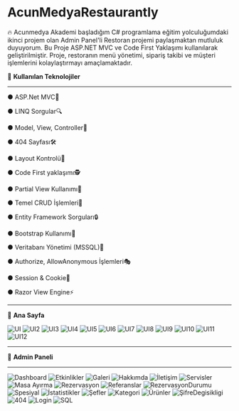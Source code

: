 # AcunMedyaRestaurantly

🔥 Acunmedya Akademi başladığım C# programlama eğitim yolculuğumdaki ikinci projem olan Admin Panel'li Restoran projemi paylaşmaktan mutluluk duyuyorum. Bu Proje ASP.NET MVC ve Code First Yaklaşımı kullanılarak geliştirilmiştir. Proje, restoranın menü yönetimi, sipariş takibi ve müşteri işlemlerini kolaylaştırmayı amaçlamaktadır.

🔧 **Kullanılan Teknolojiler**

--------------------------------------------------

● ASP.Net MVC📌

● LINQ Sorgular🔍

● Model, View, Controller🎯

● 404 Sayfası🛠

● Layout Kontrolü🚧

● Code First yaklaşımı🕵

● Partial View Kullanımı🎩

● Temel CRUD İşlemleri👀

● Entity Framework Sorguları🔒

● Bootstrap Kullanımı🦸

● Veritabanı Yönetimi (MSSQL)📁

● Authorize, AllowAnonymous İşlemleri🎭

● Session & Cookie🍪

● Razor View Engine⚡

--------------------------------------------------
🚀 **Ana Sayfa**

![UI](https://github.com/user-attachments/assets/e8d24705-9d4e-449a-a7a8-9b5c7c2f6afa)
![UI2](https://github.com/user-attachments/assets/a46d8c40-5373-44f6-a84f-34ead309926c)
![UI3](https://github.com/user-attachments/assets/0a7d8553-6eb1-4629-8e7d-83b297e84a78)
![UI4](https://github.com/user-attachments/assets/81b90ab5-d5b2-4e5a-947c-642648ba9667)
![UI5](https://github.com/user-attachments/assets/ce64f886-23fb-4de5-9259-15757fa7ab2f)
![UI6](https://github.com/user-attachments/assets/75a6c86f-b965-4681-9fc1-d078e11af539)
![UI7](https://github.com/user-attachments/assets/7a444ec2-6978-49f5-8be2-14e72374066d)
![UI8](https://github.com/user-attachments/assets/eddf1645-aca8-4706-9608-d3bf75f56af7)
![UI9](https://github.com/user-attachments/assets/927f2c39-9b9a-44ed-91dd-c1731e1dc653)
![UI10](https://github.com/user-attachments/assets/0acc3653-9d07-47f2-b77d-727c97df27d8)
![UI11](https://github.com/user-attachments/assets/1bb723d5-41de-45fb-aa48-a71ccc8684c8)
![UI12](https://github.com/user-attachments/assets/e6a8ab97-265a-40da-9bcd-70d14878f939)

--------------------------------------------------

🍜 **Admin Paneli**

---------
![Dashboard](https://github.com/user-attachments/assets/dab3720b-c91b-4318-a059-7ad61dd6911a)
![Etkinlikler](https://github.com/user-attachments/assets/1e8d6961-0b42-4acd-8c76-cccc9898262e)
![Galeri](https://github.com/user-attachments/assets/43c6e7ea-129d-45c3-8511-c43d80dd67be)
![Hakkımda](https://github.com/user-attachments/assets/81a91427-3cd8-439d-bbe4-5803dcb0cad2)
![İletişim](https://github.com/user-attachments/assets/7eccb7db-9286-4cdb-9d9b-ddaa7a4379d6)
![Servisler](https://github.com/user-attachments/assets/00911ea7-a67e-4c18-aa6d-7e90f3d27cae)
![Masa Ayırma](https://github.com/user-attachments/assets/2cf1c866-0db3-4674-9cf3-1a89740b485e)
![Rezervasyon](https://github.com/user-attachments/assets/992f0902-4eef-41d1-8401-678561638406)
![Referanslar](https://github.com/user-attachments/assets/56d7cf7d-3b62-458c-b597-778bf50e5597)
![RezervasyonDurumu](https://github.com/user-attachments/assets/50e5aea6-49e0-491c-9e27-eca1b758c760)
![Spesiyal](https://github.com/user-attachments/assets/9f815726-b774-4193-a4b5-958e86a78f02)
![İstatistikler](https://github.com/user-attachments/assets/5f3904b1-7857-46c9-bc4a-9cf9c77e2726)
![Şefler](https://github.com/user-attachments/assets/871cd43a-2e31-4042-96ea-c00848fb5e48)
![Kategori](https://github.com/user-attachments/assets/5731b7c8-29be-45ba-8f0c-b15484811b20)
![Ürünler](https://github.com/user-attachments/assets/cb5d7f1e-739b-4cc5-8e70-fd24d450c56b)
![ŞifreDegisikligi](https://github.com/user-attachments/assets/a57a9774-b51c-4dd1-b3e5-d4330b9cd6eb)
![404](https://github.com/user-attachments/assets/1ad4764c-458c-416e-8708-9b7d41e70777)
![Login](https://github.com/user-attachments/assets/62962ad1-e676-4162-b7b1-93995e26d51b)
![SQL](https://github.com/user-attachments/assets/bd941bf0-0b6e-4b7b-ac34-c63ff7be4482)
